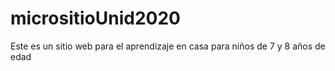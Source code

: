 # micrositioUnid2020
Este es un sitio web para el aprendizaje en casa para niños de 7 y 8 años de edad
